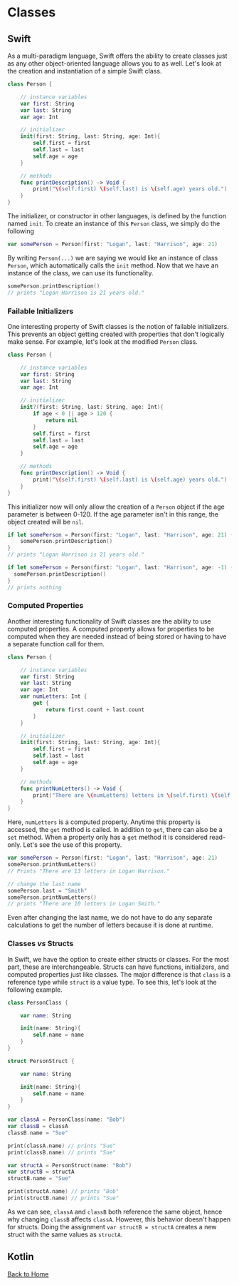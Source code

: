 # Classes
## Swift
As a multi-paradigm language, Swift offers the ability to create classes just as any other object-oriented language allows you to as well. Let's look at the creation and instantiation of a simple Swift class.

```Swift
class Person {

    // instance variables
    var first: String
    var last: String
    var age: Int

    // initializer
    init(first: String, last: String, age: Int){
        self.first = first
        self.last = last
        self.age = age
    }

    // methods
    func printDescription() -> Void {
        print("\(self.first) \(self.last) is \(self.age) years old.")
    }
}
```
The initializer, or constructor in other languages, is defined by the function named `init`. To create an instance of this `Person` class, we simply do the following
```Swift
var somePerson = Person(first: "Logan", last: "Harrison", age: 21)
```
By writing `Person(...)` we are saying we would like an instance of class `Person`, which automatically calls the `init` method. Now that we have an instance of the class, we can use its functionality.
```Swift
somePerson.printDescription()
// prints "Logan Harrison is 21 years old."
```
### Failable Initializers
One interesting property of Swift classes is the notion of failable initializers. This prevents an object getting created with properties that don't logically make sense. For example, let's look at the modified `Person` class.

```Swift
class Person {

    // instance variables
    var first: String
    var last: String
    var age: Int

    // initializer
    init?(first: String, last: String, age: Int){
        if age < 0 || age > 120 {
            return nil
        }
        self.first = first
        self.last = last
        self.age = age
    }

    // methods
    func printDescription() -> Void {
        print("\(self.first) \(self.last) is \(self.age) years old.")
    }
}
```
This initializer now will only allow the creation of a `Person` object if the age parameter is between 0-120. If the age parameter isn't in this range, the object created will be `nil`.
```Swift
if let somePerson = Person(first: "Logan", last: "Harrison", age: 21) {
    somePerson.printDescription()
}
// prints "Logan Harrison is 21 years old."

if let somePerson = Person(first: "Logan", last: "Harrison", age: -1) {
  somePerson.printDescription()
}
// prints nothing
```
### Computed Properties
Another interesting functionality of Swift classes are the ability to use computed properties. A computed property allows for properties to be computed when they are needed instead of being stored or having to have a separate function call for them.
```Swift
class Person {

    // instance variables
    var first: String
    var last: String
    var age: Int
    var numLetters: Int {
        get {
            return first.count + last.count
        }
    }

    // initializer
    init(first: String, last: String, age: Int){
        self.first = first
        self.last = last
        self.age = age
    }

    // methods
    func printNumLetters() -> Void {
        print("There are \(numLetters) letters in \(self.first) \(self.last).")
    }
}
```
Here, `numLetters` is a computed property. Anytime this property is accessed, the `get` method is called. In addition to `get`, there can also be a `set` method. When a property only has a `get` method it is considered read-only. Let's see the use of this property.
```Swift
var somePerson = Person(first: "Logan", last: "Harrison", age: 21)
somePerson.printNumLetters()
// Prints "There are 13 letters in Logan Harrison."

// change the last name
somePerson.last = "Smith"
somePerson.printNumLetters()
// prints "There are 10 letters in Logan Smith."
```
Even after changing the last name, we do not have to do any separate calculations to get the number of letters because it is done at runtime.

### Classes *vs* Structs
In Swift, we have the option to create either structs or classes. For the most part, these are interchangeable. Structs can have functions, initializers, and computed properties just like classes. The major difference is that `class` is a reference type while `struct` is a value type. To see this, let's look at the following example.
```Swift
class PersonClass {

    var name: String

    init(name: String){
        self.name = name
    }
}

struct PersonStruct {

    var name: String

    init(name: String){
        self.name = name
    }
}

var classA = PersonClass(name: "Bob")
var classB = classA
classB.name = "Sue"

print(classA.name) // prints "Sue"
print(classB.name) // prints "Sue"

var structA = PersonStruct(name: "Bob")
var structB = structA
structB.name = "Sue"

print(structA.name) // prints "Bob"
print(structB.name) // prints "Sue"
```
As we can see, `classA` and `classB` both reference the same object, hence why changing `classB` affects `classA`. However, this behavior doesn't happen for structs. Doing the assignment `var structB = structA` creates a new struct with the same values as `structA`.

## Kotlin
[Back to Home](../README.md)
